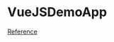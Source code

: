 # VueJSDemoApp
[Reference](https://art-of-engineer.blogspot.com/2021/06/net-core-web-api-vue-js-microsoft-sql.html)
